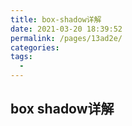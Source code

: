 ```yaml
---
title: box-shadow详解
date: 2021-03-20 18:39:52
permalink: /pages/13ad2e/
categories:
tags:
  - 
---
```

## box shadow详解

